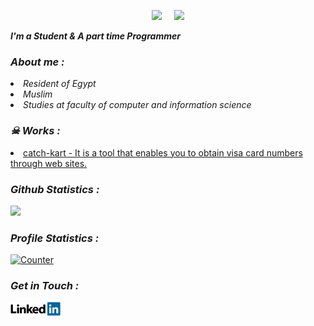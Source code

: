 <!-- Github README -->
<p align="center"><a href="https://github.com/htr-tech">
<img height="165" src="https://github-readme-stats.vercel.app/api?username=htr-tech&show_icons=true&include_all_commits=true&theme=react&cache_seconds=3200&hide_border=true" /></a>
&nbsp;&nbsp;&nbsp;
<a href="https://github.com/htr-tech"><img src="https://github-readme-stats.vercel.app/api/top-langs/?username=htr-tech&layout=compact&theme=react&hide_border=true" />
</a></p>

<b><i>I'm a Student & A part time Programmer</i></b>

<h3><b><i>About me :</i></b></h3>
<li><i>Resident of Egypt</i></li>
<li><i>Muslim</i></li>
<li><i>Studies at faculty of computer and information science</i></li>

<h3><b><i>☠ Works :</i></b></h3>
<li> <a href="https://github.com/000sallam000/catch-kart">catch-kart - It is a tool that enables you to obtain visa card numbers through web sites.</a>

<h3><b><i>Github Statistics :</i></b></h3>
<a href="https://github.com/000sallam000"><img width=550 src="https://github-profile-trophy.vercel.app/?username=000sallam000&theme=dracula&no-frame=true&title=Followers,Stars,Commit,Repository,Issues"/></a>

<h3><b><i>Profile Statistics :</i></b></h3>
<a href="https://github.com/000sallam000"><img height="25" title="Counter" src="https://komarev.com/ghpvc/?username=000sallam000&color=blueviolet&style=flat-square"></a>

<h3><b><i>Get in Touch :</i></b></h3>
<a href="https://www.linkedin.com/in/sal-lam-ab422026b/"><img align="left" title="linkedin" alt="linkedin" width="80px" src="assets/linkedin.png" /></a>



